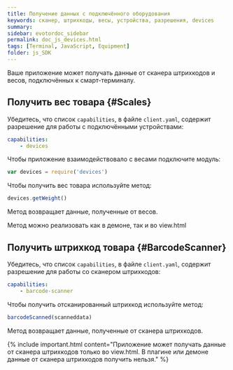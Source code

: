 ```yaml
---
title: Получение данных с подключённого оборудования
keywords: сканер, штрихкоды, весы, устройства, разрешения, devices
summary:
sidebar: evotordoc_sidebar
permalink: doc_js_devices.html
tags: [Terminal, JavaScript, Equipment]
folder: js_SDK
---
```


Ваше приложение может получать данные от сканера штрихкодов и весов, подключённых к смарт-терминалу.

## Получить вес товара {#Scales}

Убедитесь, что список `capabilities`, в файле `client.yaml`, содержит разрешение для работы с подключёнными устройствами:

```yaml
capabilities:
    - devices
```

Чтобы приложение взаимодействовало с весами подключите модуль:

```javascript
var devices = require('devices')
```

Чтобы получить вес товара используйте метод:

```javascript
devices.getWeight()
```

Метод возвращает данные, полученные от весов.

Метод можно реализовать как в демоне, так и во view.html

## Получить штрихкод товара {#BarcodeScanner}

Убедитесь, что список `capabilities`, в файле `client.yaml`, содержит разрешение для работы со сканером штрихкодов:

```yaml
capabilities:
    - barcode-scanner
```

Чтобы получить отсканированный штрихкод используйте метод:

```javascript
barcodeScanned(scanneddata)
```

Метод возвращает данные, полученные от сканера штрихкодов.

{% include important.html content="Приложение может получать данные от сканера штрихкодов только во view.html. В плагине или демоне данные от сканера штрихкодов получить нельзя." %}
